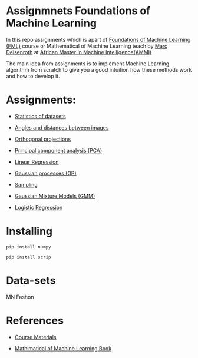 # Assignmnets Foundations of Machine Learning
In this repo assignments which is apart of [Foundations of Machine Learning (FML)](https://sites.google.com/view/marcdeisenroth/teaching/201819/foundations-of-machine-learning) course or Mathematical of Machine Learning teach by [Marc Deisenroth](https://sites.google.com/view/marcdeisenroth) at [African Master in Machine Intelligence(AMMI)](https://aimsammi.org)

The main idea from assignments is to implement Machine Learning algorithm from scratch to give you a good intuition how these methods work and how to develop it. 

# Assignments:

- [Statistics of datasets](https://github.com/montaserFath/Assignmnets-Fundamentals-of-ML-AMMI/blob/master/statistics_Montaser.ipynb)

- [Angles and distances between images](https://github.com/montaserFath/Assignmnets-Fundamentals-of-ML-AMMI/blob/master/distances_and_angles_Montaser.ipynb)

- [Orthogonal projections](https://github.com/montaserFath/Assignmnets-Fundamentals-of-ML-AMMI/blob/master/Projections_Montaser.ipynb)

- [Principal component analysis (PCA)](https://github.com/montaserFath/Assignmnets-Fundamentals-of-ML-AMMI/blob/master/pca.Montaser.ipynb)

- [Linear Regression](https://github.com/montaserFath/Assignmnets-Fundamentals-of-ML-AMMI/blob/master/linear_regression_Assignment_Montaser.ipynb)

- [Gaussian processes (GP)](https://github.com/montaserFath/Assignmnets-Fundamentals-of-ML-AMMI/blob/master/Montaser_GP.py)

- [Sampling](https://github.com/montaserFath/Assignmnets-Fundamentals-of-ML-AMMI/blob/master/mcmc_coursework_%3CMONTASER%3E.py)

- [Gaussian Mixture Models (GMM)](https://github.com/montaserFath/Assignmnets-Fundamentals-of-ML-AMMI/blob/master/gmm_coding_answers%3CMontaser%3E.py)

- [Logistic Regression](https://github.com/montaserFath/Assignmnets-Fundamentals-of-ML-AMMI/blob/master/logistic_regression_assignment_MontaserMohammedalamen.ipynb)

# Installing
`pip install numpy`

`pip install scrip`

# Data-sets
MN
Fashon 

# References

- [Course Materials](https://sites.google.com/view/marcdeisenroth/teaching/201819/foundations-of-machine-learning)

- [Mathimatical of Machine Learning Book](https://mml-book.github.io/)

